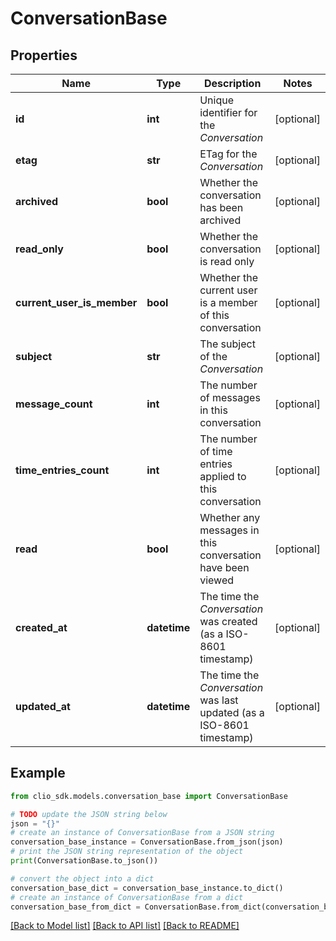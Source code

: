 # ConversationBase


## Properties

Name | Type | Description | Notes
------------ | ------------- | ------------- | -------------
**id** | **int** | Unique identifier for the *Conversation* | [optional] 
**etag** | **str** | ETag for the *Conversation* | [optional] 
**archived** | **bool** | Whether the conversation has been archived | [optional] 
**read_only** | **bool** | Whether the conversation is read only | [optional] 
**current_user_is_member** | **bool** | Whether the current user is a member of this conversation | [optional] 
**subject** | **str** | The subject of the *Conversation* | [optional] 
**message_count** | **int** | The number of messages in this conversation | [optional] 
**time_entries_count** | **int** | The number of time entries applied to this conversation | [optional] 
**read** | **bool** | Whether any messages in this conversation have been viewed | [optional] 
**created_at** | **datetime** | The time the *Conversation* was created (as a ISO-8601 timestamp) | [optional] 
**updated_at** | **datetime** | The time the *Conversation* was last updated (as a ISO-8601 timestamp) | [optional] 

## Example

```python
from clio_sdk.models.conversation_base import ConversationBase

# TODO update the JSON string below
json = "{}"
# create an instance of ConversationBase from a JSON string
conversation_base_instance = ConversationBase.from_json(json)
# print the JSON string representation of the object
print(ConversationBase.to_json())

# convert the object into a dict
conversation_base_dict = conversation_base_instance.to_dict()
# create an instance of ConversationBase from a dict
conversation_base_from_dict = ConversationBase.from_dict(conversation_base_dict)
```
[[Back to Model list]](../README.md#documentation-for-models) [[Back to API list]](../README.md#documentation-for-api-endpoints) [[Back to README]](../README.md)


